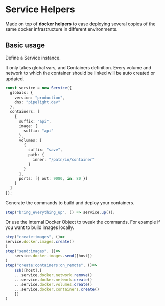 # Service Helpers <Badge type="danger" text="alpha" />

Made on top of **docker helpers** to ease deploying several copies of the same docker infrastructure in different environments.

## Basic usage

Define a Service instance.

It only takes global vars, and Containers definition.
Every volume and network to which the container should be linked will be auto created or updated.

```ts
const service = new Service({
  globals: {
    version: "production",
    dns: "pipelight.dev"
  },
  containers: [
    {
      suffix: "api",
      image: {
        suffix: "api"
      },
      volumes: [
        {
          suffix: "save",
          path: {
            inner: "/patn/in/container"
          }
        }
      ],
      ports: [{ out: 9080, in: 80 }]
    }
  ]
});
```

Generate the commands to build and deploy your containers.

```ts
step("bring_everything_up", () => service.up());
```

Or use the internal Docker Object to tweak the commands.
For example if you want to build images locally.

```ts
step("create:images", ()=>
service.docker.images.create()
)
step("send:images", ()=>
    service.docker.images.send([host])
)
step("create:containers:on_remote", ()=>
    ssh([host],[
    ...service.docker.network.remove()
    ...service.docker.network.create()
    ...service.docker.volumes.create()
    ...service.docker.containers.create()
    ])
)
```

